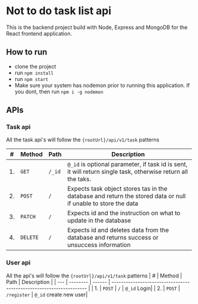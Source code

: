 # Not to do task list api

This is the backend project build with Node, Express and MongoDB for the React frontend application.

## How to run

- clone the project
- run `npm install`
- run `npm start`
- Make sure your system has nodemon prior to running this application. If you dont, then run `npm i -g nodemon`

## APIs

### Task api

All the task api's will follow the `{rootUrl}/api/v1/task` patterns

| #   | Method   | Path   | Description                                                                                                   |
| --- | -------- | ------ | ------------------------------------------------------------------------------------------------------------- |
| 1.  | `GET`    | `/_id` | `@_id` is optional parameter, if task id is sent, it will return single task, otherwise return all the taks.  |
| 2.  | `POST`   | `/`    | Expects task object stores tas in the database and return the stored data or null if unable to store the data |
| 3.  | `PATCH`  | `/`    | Expects id and the instruction on what to update in the database                                              |
| 4.  | `DELETE` | `/`    | Expects id and deletes data from the database and returns success or unsuccess information                    |

### User api

All the api's will follow the `{rootUrl}/api/v1/task` patterns
| # | Method | Path | Description |
| --- | -------- | ------ | ------------------------------------------------------------------- |
| 1. | `POST` | `/` | `@_id` Login|
| 2. | `POST` | `/register` | `@_id` create new user|
